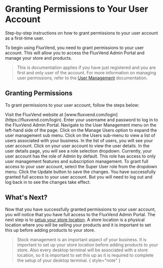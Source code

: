 # Granting Permissions to Your User Account

<card-summary>
    Step-by-step instructions on how to grant permissions to your user account as a first-time user.
</card-summary>

To begin using FluxVend, you need to grant permissions to your user account. 
This will allow you to access the FluxVend Admin Portal and manage your store and products.

> This is documentation applies if you have just registered and you are first and only user of the account.
> For more information on managing user permissions, refer to the [User Management](Inventory-Manager.md) documentation.

## Granting Permissions

To grant permissions to your user account, follow the steps below:

<procedure>
    <step> Visit the FluxVend website at [www.fluxvend.com/login](https://fluxvend.com/login).</step>
    <step> Enter your username and password to log in to the FluxVend Admin Portal.</step>
    <step> Navigate to the <control>User Management</control> menu on the left-hand side of the page.</step>
    <step> Click on the <control>Manage Users</control> option to expand the user management sub menu.</step>
    <step> Click on the <control>Users</control> sub-menu to view a list of users associated with your business.</step>
    <step> In the list of users, you will see your user account. Click on your user account to view the user details.</step>
    <step> In the user details page, you will see a role selection dropdown. Currently, your user account has the role of <control>Admin</control> by default. This role has access to only user management features and subscription management.</step>
    <step> To grant full access to your user account, select the <control>Super User</control> role from the dropdown menu.</step>
    <step> Click the <control>Update</control> button to save the changes.</step>
    <step>You have successfully granted full access to your user account. But you will need to log out and log back in to see the changes take effect.</step>
</procedure>

## What's Next?
Now that you have successfully granted permissions to your user account, you will notice that you have full access to the FluxVend Admin Portal. 
The next step is to [setup your store location](Setting-Up-Your-First-Location.md). A store location is a physical location where you will be selling your products and it is important to set this up before adding products to your store.

> Stock management is an important aspect of your business. It is important to set up your store location before adding products to your store.
> Also every desktop terminal will be associated with a store location, so it is important to set this up as it is required to complete the setup of your desktop terminal.
{ style="note" }

